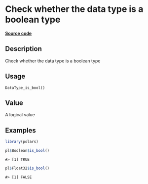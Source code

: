 

# Check whether the data type is a boolean type

[**Source code**](https://github.com/pola-rs/r-polars/tree/8dac37e8bf89bcd080a13d0ed20dd1dc2bee615f/R/after-wrappers.R#L20)

## Description

Check whether the data type is a boolean type

## Usage

<pre><code class='language-R'>DataType_is_bool()
</code></pre>

## Value

A logical value

## Examples

``` r
library(polars)

pl$Boolean$is_bool()
```

    #> [1] TRUE

``` r
pl$Float32$is_bool()
```

    #> [1] FALSE
